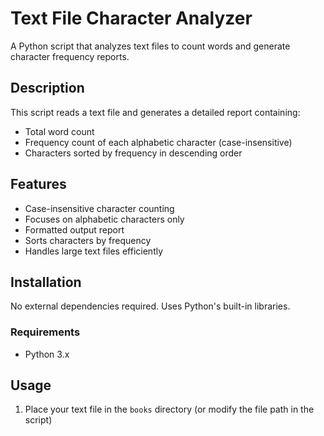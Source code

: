 # Text File Character Analyzer

A Python script that analyzes text files to count words and generate character frequency reports.

## Description

This script reads a text file and generates a detailed report containing:
- Total word count
- Frequency count of each alphabetic character (case-insensitive)
- Characters sorted by frequency in descending order

## Features

- Case-insensitive character counting
- Focuses on alphabetic characters only
- Formatted output report
- Sorts characters by frequency
- Handles large text files efficiently

## Installation

No external dependencies required. Uses Python's built-in libraries.

### Requirements
- Python 3.x

## Usage

1. Place your text file in the `books` directory (or modify the file path in the script)

2. Run the script:
```python
python text_analyzer.py
```

3. By default, the script analyzes `books/frankenstein.txt`. To analyze a different file, modify the file path in the script:
```python
print_report("path/to/your/file.txt")
```

## Example Output

```
--- Begin report of books/frankenstein.txt ---
12431 words found in the document

The 'e' character was found 46043 times
The 't' character was found 30365 times
The 'a' character was found 26743 times
...
--- End report ---
```

## Functions

### count_characters(text)
Counts the frequency of alphabetic characters in the given text.

Parameters:
- `text` (str): The input text to analyze

Returns:
- dict: A dictionary with characters as keys and their frequencies as values

### print_report(file_path)
Generates and prints a complete analysis report for the specified file.

Parameters:
- `file_path` (str): Path to the text file to analyze

## Error Handling

Add try-except blocks if you need to handle:
- File not found errors
- Permission issues
- Memory constraints with large files

## Contributing

Feel free to submit issues and enhancement requests.

## License

[Add your chosen license here]
